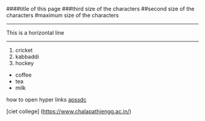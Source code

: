 ####title of this page
###third size of the characters
##second size of the characters
#maximum size of the characters

***
This is a horizontal line
***
1. cricket
2. kabbaddi
3. hockey

- coffee
- tea
- milk

how to open hyper links [apssdc]( https://www.apssdc.i)

[ciet college] (https://www.chalapathiengg.ac.in/)

